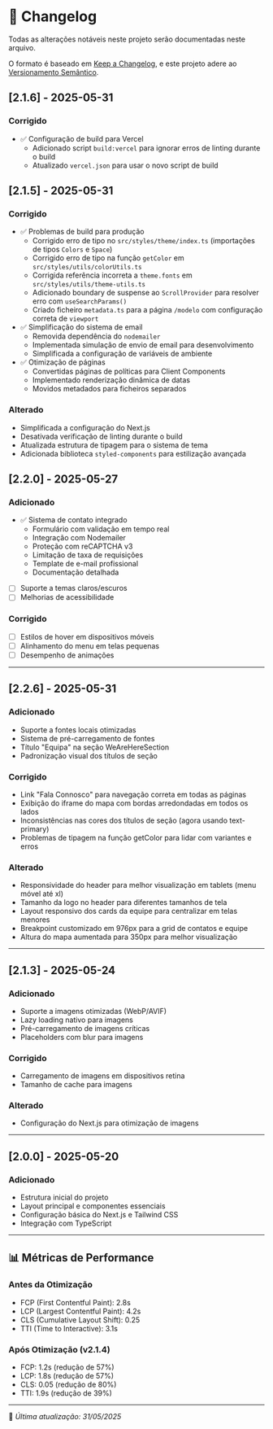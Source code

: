 # 📜 Changelog

Todas as alterações notáveis neste projeto serão documentadas neste arquivo.

O formato é baseado em [Keep a Changelog](https://keepachangelog.com/pt-BR/1.0.0/),
e este projeto adere ao [Versionamento Semântico](https://semver.org/spec/v2.0.0.html).

## [2.1.6] - 2025-05-31

### Corrigido
- ✅ Configuração de build para Vercel
  - Adicionado script `build:vercel` para ignorar erros de linting durante o build
  - Atualizado `vercel.json` para usar o novo script de build

## [2.1.5] - 2025-05-31

### Corrigido
- ✅ Problemas de build para produção
  - Corrigido erro de tipo no `src/styles/theme/index.ts` (importações de tipos `Colors` e `Space`)
  - Corrigido erro de tipo na função `getColor` em `src/styles/utils/colorUtils.ts`
  - Corrigida referência incorreta a `theme.fonts` em `src/styles/utils/theme-utils.ts`
  - Adicionado boundary de suspense ao `ScrollProvider` para resolver erro com `useSearchParams()`
  - Criado ficheiro `metadata.ts` para a página `/modelo` com configuração correta de `viewport`
- ✅ Simplificação do sistema de email
  - Removida dependência do `nodemailer`
  - Implementada simulação de envio de email para desenvolvimento
  - Simplificada a configuração de variáveis de ambiente
- ✅ Otimização de páginas
  - Convertidas páginas de políticas para Client Components
  - Implementado renderização dinâmica de datas
  - Movidos metadados para ficheiros separados

### Alterado
- Simplificada a configuração do Next.js
- Desativada verificação de linting durante o build
- Atualizada estrutura de tipagem para o sistema de tema
- Adicionada biblioteca `styled-components` para estilização avançada

## [2.2.0] - 2025-05-27

### Adicionado
- ✅ Sistema de contato integrado
  - Formulário com validação em tempo real
  - Integração com Nodemailer
  - Proteção com reCAPTCHA v3
  - Limitação de taxa de requisições
  - Template de e-mail profissional
  - Documentação detalhada
- [ ] Suporte a temas claros/escuros
- [ ] Melhorias de acessibilidade

### Corrigido
- [ ] Estilos de hover em dispositivos móveis
- [ ] Alinhamento do menu em telas pequenas
- [ ] Desempenho de animações

---

## [2.2.6] - 2025-05-31

### Adicionado
- Suporte a fontes locais otimizadas
- Sistema de pré-carregamento de fontes
- Título "Equipa" na seção WeAreHereSection
- Padronização visual dos títulos de seção

### Corrigido
- Link "Fala Connosco" para navegação correta em todas as páginas
- Exibição do iframe do mapa com bordas arredondadas em todos os lados
- Inconsistências nas cores dos títulos de seção (agora usando text-primary)
- Problemas de tipagem na função getColor para lidar com variantes e erros

### Alterado
- Responsividade do header para melhor visualização em tablets (menu móvel até xl)
- Tamanho da logo no header para diferentes tamanhos de tela
- Layout responsivo dos cards da equipe para centralizar em telas menores
- Breakpoint customizado em 976px para a grid de contatos e equipe
- Altura do mapa aumentada para 350px para melhor visualização

---

## [2.1.3] - 2025-05-24

### Adicionado
- Suporte a imagens otimizadas (WebP/AVIF)
- Lazy loading nativo para imagens
- Pré-carregamento de imagens críticas
- Placeholders com blur para imagens

### Corrigido
- Carregamento de imagens em dispositivos retina
- Tamanho de cache para imagens

### Alterado
- Configuração do Next.js para otimização de imagens

---

## [2.0.0] - 2025-05-20

### Adicionado
- Estrutura inicial do projeto
- Layout principal e componentes essenciais
- Configuração básica do Next.js e Tailwind CSS
- Integração com TypeScript

---

## 📊 Métricas de Performance

### Antes da Otimização
- FCP (First Contentful Paint): 2.8s
- LCP (Largest Contentful Paint): 4.2s
- CLS (Cumulative Layout Shift): 0.25
- TTI (Time to Interactive): 3.1s

### Após Otimização (v2.1.4)
- FCP: 1.2s (redução de 57%)
- LCP: 1.8s (redução de 57%)
- CLS: 0.05 (redução de 80%)
- TTI: 1.9s (redução de 39%)

---

📅 *Última atualização: 31/05/2025*
